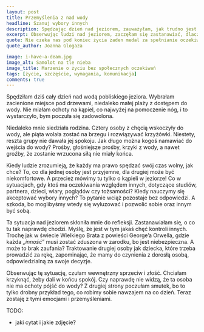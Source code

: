 ```yaml
---
layout: post
title: Przemyślenia z nad wody
headline: Szanuj wybory innych
description: Spędzając dzień nad jeziorem, zauważyłam, jak trudno jest ludziom akceptować różne sposoby na wypoczynek. Ta sytuacja skłoniła mnie do refleksji nad narzucanymi oczekiwaniami.
excerpt: Obserwując ludzi nad jeziorem, zaczęłam się zastanawiać, dlaczego tak często próbujemy narzucać innym swoje sposoby na spędzanie czasu.
quote: Nie czeka nas pod koniec życia żaden medal za spełnianie oczekiwań innych.
quote_author: Joanna Glogaza

image: i-have-a-deam.jpg
image_alt: Samolot na tle nieba
image_title: Marzenie o życiu bez społecznych oczekiwań
tags: [życie, szczęście, wymagania, komunikacja]
comments: true
---
```


Spędziłam dziś cały dzień nad wodą pobliskiego jeziora. Wybrałam zacienione miejsce pod drzewami, niedaleko małej plaży z dostępem do wody. Nie miałam ochoty na kąpiel, co najwyżej na pomoczenie nóg, i to wystarczyło, bym poczuła się zadowolona.

Niedaleko mnie siedziała rodzina. Cztery osoby z chęcią wskoczyły do wody, ale piąta wolała zostać na brzegu i rozwiązywać krzyżówki. Niestety, reszta grupy nie dawała jej spokoju. Jak długo można kogoś namawiać do wejścia do wody? Prośby, głośniejsze prośby, krzyki z wody, a nawet groźby, że zostanie wrzucona siłą nie miały końca.

Kiedy ludzie zrozumieją, że każdy ma prawo spędzać swój czas wolny, jak chce? To, co dla jednej osoby jest przyjemne, dla drugiej może być niekomfortowe. A przecież mówimy tu tylko o kąpieli w jeziorze! Co w sytuacjach, gdy ktoś ma oczekiwania względem innych, dotyczące studiów, partnera, dzieci, wiary, poglądów czy tożsamości? Kiedy nauczymy się akceptować wybory innych? To pytanie wciąż pozostaje bez odpowiedzi. A szkoda, bo moglibyśmy wtedy się wyluzować i pozwolić sobie oraz innym być sobą.

Ta sytuacja nad jeziorem skłoniła mnie do refleksji. Zastanawiałam się, o co tu tak naprawdę chodzi. Myślę, że jest w tym jakaś chęć kontroli innych. Trochę jak w świecie Wielkiego Brata z powieści George’a Orwella, gdzie każda _„inność”_ musi zostać zduszona w zarodku, bo jest niebezpieczna. A może to brak zaufania? Traktowanie drugiej osoby jak dziecka, które trzeba prowadzić za rękę, zapominając, że mamy do czynienia z dorosłą osobą, odpowiedzialną za swoje decyzje.

Obserwując tę sytuację, czułam wewnętrzny sprzeciw i złość. Chciałam krzyknąć, żeby dali w końcu spokój. Czy naprawdę nie widzą, że ta osoba nie ma ochoty pójść do wody? Z drugiej strony poczułam smutek, bo to tylko drobny przykład tego, co robimy sobie nawzajem na co dzień. Teraz zostaję z tymi emocjami i przemyśleniami.

TODO:
- jaki cytat i jakie zdjęcie?
